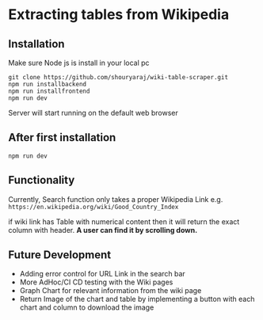 
# Extracting tables from Wikipedia
## Installation
Make sure Node js is install in your local pc
```
git clone https://github.com/shouryaraj/wiki-table-scraper.git
npm run installbackend
npm run installfrontend
npm run dev
```
Server will start running on the default web browser

## After first installation 
```
npm run dev 
```

## Functionality 
Currently, Search function only takes a proper Wikipedia Link e.g.
`https://en.wikipedia.org/wiki/Good_Country_Index` 

if wiki link has Table with numerical content then it will return the exact column with header. **A user can find it by scrolling down.**


## Future Development
+ Adding error control for URL Link in the search bar
+ More AdHoc/CI CD testing with the Wiki pages
+ Graph Chart for relevant information from the wiki page
+ Return Image of the chart and table by implementing a button with each chart and column to download the image

